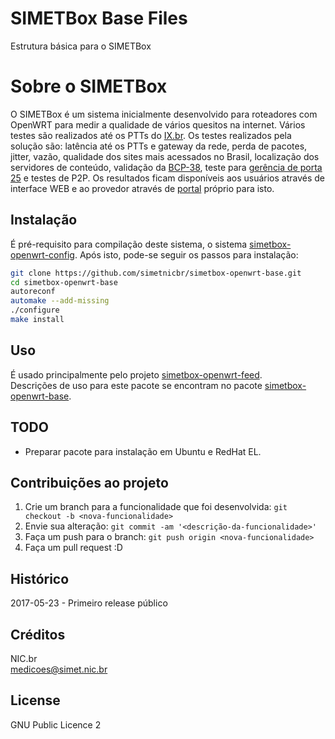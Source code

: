 # SIMETBox Base Files

Estrutura básica para o SIMETBox

# Sobre o SIMETBox

O SIMETBox é um sistema inicialmente desenvolvido para roteadores com OpenWRT para medir a qualidade de vários quesitos na internet. Vários testes são realizados até os PTTs do [IX.br](http://ix.br). Os testes realizados pela solução são: latência até os PTTs e gateway da rede, perda de pacotes, jitter, vazão, qualidade dos sites mais acessados no Brasil, localização dos servidores de conteúdo, validação da [BCP-38](http://bcp.nic.br), teste para [gerência de porta 25](http://www.antispam.br/admin/porta25/definicao/) e testes de P2P. Os resultados ficam disponíveis aos usuários através de interface WEB e ao provedor através de [portal](https://pas.nic.br) próprio para isto.

## Instalação
É pré-requisito para compilação deste sistema, o sistema [simetbox-openwrt-config](https://github.com/simetnicbr/simetbox-openwrt-config.git). Após isto, pode-se seguir os passos para instalação:

```bash
git clone https://github.com/simetnicbr/simetbox-openwrt-base.git
cd simetbox-openwrt-base
autoreconf
automake --add-missing
./configure
make install

```

## Uso

É usado principalmente pelo projeto [simetbox-openwrt-feed](https://github.com/simetnicbr/simetbox-openwrt-feed).  
Descrições de uso para este pacote se encontram no pacote [simetbox-openwrt-base](https://github.com/simetnicbr/simetbox-openwrt-base).

## TODO

* Preparar pacote para instalação em Ubuntu e RedHat EL.

## Contribuições ao projeto

1. Crie um branch para a funcionalidade que foi desenvolvida: `git checkout -b <nova-funcionalidade>`
2. Envie sua alteração: `git commit -am '<descrição-da-funcionalidade>'`
3. Faça um push para o branch: `git push origin <nova-funcionalidade>`
4. Faça um pull request :D

## Histórico

2017-05-23 - Primeiro release público

## Créditos

NIC.br  
<medicoes@simet.nic.br>

## License

GNU Public Licence 2
